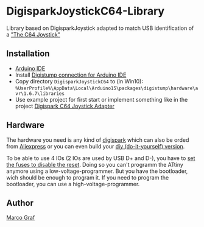 # DigisparkJoystickC64-Library
Library based on DigisparkJoystick adapted to match USB identification of a ["The C64 Joystick"](https://retrogames.biz/thec64-joystick)

## Installation
* [Arduino IDE](https://www.arduino.cc/en/main/software)
* Install [Digistump connection for Arduino IDE](https://digistump.com/wiki/digispark/tutorials/connecting)
* Copy directory `DigisparkJoystickC64` to (in Win10): `%UserProfile%\AppData\Local\Arduino15\packages\digistump\hardware\avr\1.6.7\libraries`
* Use example project for first start or implement something like in the project [Digispark C64 Joystick Adapter](https://github.com/grafmar/Digispark_C64_Joystick_Adapter)

## Hardware
The hardware you need is any kind of [digispark](http://digistump.com/products/1) which can also be orded from [Aliexpress](https://www.aliexpress.com/wholesale?SearchText=digispark) or you can even build your [diy (do-it-yourself) version](https://www.instructables.com/Digispark-DIY-The-smallest-USB-Arduino/).

To be able to use 4 IOs (2 IOs are used by USB D+ and D-), you have to [set the fuses to disable the reset](http://thetoivonen.blogspot.com/2015/12/fixing-pin-p5-or-6-on-digispark-clones.html). Doing so you can't programm the ATtiny anymore using a low-voltage-programmer. But you have the bootloader, wich should be enough to program it. If you need to program the bootloader, you can use a high-voltage-programmer.

## Author
[Marco Graf](https://github.com/grafmar)
